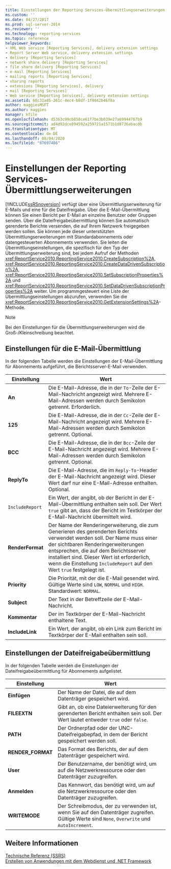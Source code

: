 ```yaml
---
title: Einstellungen der Reporting Services-Übermittlungserweiterungen | Microsoft-Dokumentation
ms.custom: ''
ms.date: 04/27/2017
ms.prod: sql-server-2014
ms.reviewer: ''
ms.technology: reporting-services
ms.topic: reference
helpviewer_keywords:
- XML Web service [Reporting Services], delivery extension settings
- Report Server Web service, delivery extension settings
- delivery [Reporting Services]
- network share delivery [Reporting Services]
- file share delivery [Reporting Services]
- e-mail [Reporting Services]
- mailing reports [Reporting Services]
- sharing reports
- extensions [Reporting Services], delivery
- mail [Reporting Services]
- Web service [Reporting Services], delivery extension settings
ms.assetid: 68c31a85-261c-4ec4-b8df-1f9842b46f8a
author: maggiesMSFT
ms.author: maggies
manager: kfile
ms.openlocfilehash: d5363c99cb858ce61f7be3b039e27a69944767b9
ms.sourcegitcommit: ad4d92dce894592a259721a1571b1d8736abacdb
ms.translationtype: MT
ms.contentlocale: de-DE
ms.lasthandoff: 08/04/2020
ms.locfileid: "87697486"
---
```

# <a name="reporting-services-delivery-extension-settings"></a>Einstellungen der Reporting Services-Übermittlungserweiterungen
  [!INCLUDE[ssRSnoversion](../../../includes/ssrsnoversion-md.md)] verfügt über eine Übermittlungserweiterung für E-Mails und eine für die Dateifreigabe. Über die E-Mail-Übermittlung können Sie einen Bericht per E-Mail an einzelne Benutzer oder Gruppen senden. Über die Dateifreigabeübermittlung können Sie automatisch gerenderte Berichte versenden, die auf Ihrem Netzwerk freigegeben werden sollen. Sie können jede dieser unterstützten Übermittlungserweiterungen mit Standardabonnements oder datengesteuerten Abonnements verwenden. Sie leiten die Übermittlungseinstellungen, die spezifisch für den Typ der Übermittlungserweiterung sind, bei jedem Aufruf der Methoden <xref:ReportService2010.ReportingService2010.CreateSubscription%2A>, <xref:ReportService2010.ReportingService2010.CreateDataDrivenSubscription%2A>, <xref:ReportService2010.ReportingService2010.SetSubscriptionProperties%2A> und <xref:ReportService2010.ReportingService2010.SetDataDrivenSubscriptionProperties%2A> weiter. Um programmgesteuert eine Liste der Übermittlungseinstellungen abzurufen, verwenden Sie die <xref:ReportService2010.ReportingService2010.GetExtensionSettings%2A>-Methode.  
  
> [!NOTE]  
>  Bei den Einstellungen für die Übermittlungserweiterungen wird die Groß-/Kleinschreibung beachtet.  
  
## <a name="e-mail-delivery-settings"></a>Einstellungen für die E-Mail-Übermittlung  
 In der folgenden Tabelle werden die Einstellungen der E-Mail-Übermittlung für Abonnements aufgeführt, die Berichtsserver-E-Mail verwenden.  
  
|Einstellung|Wert|  
|-------------|-----------|  
|**An**|Die E-Mail-Adresse, die in der `To`-Zeile der E-Mail-Nachricht angezeigt wird. Mehrere E-Mail-Adressen werden durch Semikolon getrennt. Erforderlich.|  
|**125**|Die E-Mail-Adresse, die in der `Cc`-Zeile der E-Mail-Nachricht angezeigt wird. Mehrere E-Mail-Adressen werden durch Semikolon getrennt. Optional.|  
|**BCC**|Die E-Mail-Adresse, die in der `Bcc`-Zeile der E-Mail-Nachricht angezeigt wird. Mehrere E-Mail-Adressen werden durch Semikolon getrennt. Optional.|  
|**ReplyTo**|Die E-Mail-Adresse, die im `Reply-To`-Header der E-Mail-Nachricht angezeigt wird. Dieser Wert darf nur eine E-Mail-Adresse enthalten. Optional.|  
|`IncludeReport`|Ein Wert, der angibt, ob der Bericht in der E-Mail-Übermittlung enthalten sein soll. Der Wert `true` gibt an, dass der Bericht im Textkörper der E-Mail-Nachricht übermittelt wird.|  
|**RenderFormat**|Der Name der Renderingerweiterung, die zum Generieren des gerenderten Berichts verwendet werden soll. Der Name muss einer der sichtbaren Renderingerweiterungen entsprechen, die auf dem Berichtsserver installiert sind. Dieser Wert ist erforderlich, wenn die Einstellung `IncludeReport` auf den Wert `true` festgelegt ist.|  
|**Priority**|Die Priorität, mit der die E-Mail gesendet wird. Gültige Werte sind `LOW`, `NORMAL` und `HIGH`. Standardwert: `NORMAL`.|  
|**Subject**|Der Text in der Betreffzeile der E-Mail-Nachricht.|  
|**Kommentar**|Der im Textkörper der E-Mail-Nachricht enthaltene Text.|  
|**IncludeLink**|Ein Wert, der angibt, ob ein Link zum Bericht im Textkörper der E-Mail enthalten sein soll.|  
  
## <a name="file-share-delivery-settings"></a>Einstellungen der Dateifreigabeübermittlung  
 In der folgenden Tabelle werden die Einstellungen der Dateifreigabeübermittlung für Abonnements aufgelistet.  
  
|Einstellung|Wert|  
|-------------|-----------|  
|**Einfügen**|Der Name der Datei, die auf dem Datenträger gespeichert wird.|  
|**FILEEXTN**|Gibt an, ob eine Dateierweiterung für den gerenderten Bericht enthalten sein soll. Der Wert lautet entweder `true` oder `false`.|  
|**PATH**|Der Ordnerpfad oder der UNC-Dateifreigabepfad, in dem der Bericht gespeichert werden soll.|  
|**RENDER_FORMAT**|Das Format des Berichts, der auf dem Datenträger gespeichert wird.|  
|**User**|Der Benutzername, der benötigt wird, um auf die Netzwerkressource oder den Datenträger zuzugreifen.|  
|**Anmelden**|Das Kennwort, das benötigt wird, um auf die Netzwerkressource oder den Datenträger zuzugreifen.|  
|**WRITEMODE**|Der Schreibmodus, der zu verwenden ist, wenn Sie auf den Datenträger zugreifen. Gültige Werte sind `None`, `Overwrite` und `AutoIncrement`.|  
  
## <a name="see-also"></a>Weitere Informationen  
 [Technische Referenz &#40;SSRS&#41;](../../technical-reference-ssrs.md)   
 [Erstellen von Anwendungen mit dem Webdienst und .NET Framework](building-applications-using-the-web-service-and-the-net-framework.md)  
  
  
